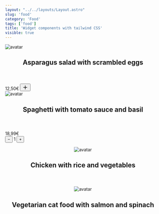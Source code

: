 ```yaml
---
layout: "../../layouts/Layout.astro"
slug: 'food'
category: 'Food'
tags: ['food']
title: 'Widget components with tailwind CSS'
visible: true
---
```


<article class="border shadow-sm break-inside grid grid-cols-12 rounded-xl overflow-hidden mb-3 text-sm bg-white dark:bg-gray-950 dark:text-white dark:border-gray-900" data-filter="food">
  <div class="flex-none col-span-4">
    <img class="w-full h-full object-cover" src="https://images.pexels.com/photos/1640772/pexels-photo-1640772.jpeg?auto=compress&cs=tinysrgb&w=1260&h=750&dpr=2" alt="avatar" loading="lazy">
  </div>
  <section class="col-span-8 flex justify-between flex-col p-3 gap-3">
    <header class="flex flex-row justify-between items-start">
      <h2 class="font-medium text-base"> Asparagus salad with scrambled eggs</h2>
    </header>
    <div class="flex items-center justify-between w-full">
      <span class="font-semibold text-base">12,50€</span>
      <button class="flex flex-none items-center justify-center gap-1 font-medium text-sm rounded h-6 w-6 transition-colors duration-200 bg-gray-100 dark:bg-gray-800 dark:text-white focus:bg-gray-300 dark:focus:bg-gray-700">
        <svg class="flex-none" width="18" height="18" fill="none" stroke-width="2" stroke="currentColor" viewBox="0 0 24 24" xmlns="http://www.w3.org/2000/svg" aria-hidden="true">
          <path stroke-linecap="round" stroke-linejoin="round" d="M12 4.5v15m7.5-7.5h-15"></path>
        </svg>
      </button>
    </div>
  </section>
</article>

<article class="border shadow-sm break-inside grid grid-cols-12 rounded-xl overflow-hidden mb-3 text-sm bg-white dark:bg-gray-950 dark:text-white dark:border-gray-900" data-filter="food">
  <div class="flex-none col-span-4">
    <img class="w-full h-full object-cover" src="https://images.pexels.com/photos/691114/pexels-photo-691114.jpeg?auto=compress&cs=tinysrgb&w=1260&h=750&dpr=2" alt="avatar" loading="lazy">
  </div>
  <section class="col-span-8 flex justify-between flex-col p-3 gap-3">
    <header class="flex flex-row justify-between items-start">
      <h2 class="font-medium text-base"> Spaghetti with tomato sauce and basil</h2>
    </header>
    <div class="flex items-center justify-between w-full">
      <span class="font-semibold text-lg">18,99€</span>
      <div class="flex items-center justify-between rounded p-1 gap-3 bg-gray-200 dark:bg-gray-800">
        <button class="flex flex-none items-center justify-center gap-1 font-medium text-lg rounded h-5 w-5 transition-colors duration-200 bg-white dark:bg-gray-600">
          &#8722;
        </button>
        <span class="font-semibold text-xs">1</span>
        <button class="flex flex-none items-center justify-center gap-1 font-medium text-lg rounded h-5 w-5 transition-colors duration-200 bg-white dark:bg-gray-600">
          &#43;
        </button>
      </div>
    </div>
  </section>
</article>

<article class="border shadow-sm break-inside flex items-center justify-between gap-4 p-3 rounded-xl overflow-hidden mb-3 text-sm bg-white dark:bg-gray-950 dark:text-white dark:border-gray-900" data-filter="food">
  <header class="flex items-center justify-start w-full gap-4">
    <figure class="flex items-center justify-center w-14 h-14 p-1 rounded-full border flex-none bg-white dark:border-white">
      <img src="https://www.svgrepo.com/show/408532/dog-food.svg" alt="avatar" loading="lazy" class="w-full object-cover">
    </figure>
    <h2 class="font-medium text-base"> Chicken with rice and vegetables</h2>
  </header>
</article>

<article class="border shadow-sm break-inside flex items-center justify-between gap-4 p-3 rounded-xl overflow-hidden mb-3 text-sm bg-white dark:bg-gray-950 dark:text-white dark:border-gray-900" data-filter="food">
  <header class="flex items-center justify-start w-full gap-4">
    <figure class="flex items-center justify-center w-14 h-14 p-1 rounded-full border flex-none bg-white dark:border-white ring-4 ring-black/5 dark:ring-white/5">
      <img src="https://www.svgrepo.com/show/408538/cat-bed.svg" alt="avatar" loading="lazy" class="w-full object-cover">
    </figure>
    <h2 class="font-medium text-base"> Vegetarian cat food with salmon and spinach</h2>
  </header>
</article>